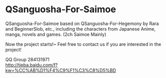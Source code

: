 QSanguosha-For-Saimoe
=====================

QSanguosha-For-Saimoe based on QSanguosha-For-Hegemony by Rara and BeginnerSlob, etc., including the characters from Japanese Anime, manga, novels and games. (2ch Saimoe Mainly)

Now the project starts!~ Feel free to contact us if you are interested in the project!

QQ Group 284131971  
http://tieba.baidu.com/f?kw=%CC%AB%D1%F4%C9%F1%C3%C8%D5%BD

 
